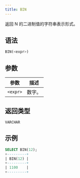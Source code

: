 ```yaml
---
title: BIN
---
```


返回 N 的二进制值的字符串表示形式。

## 语法

```sql
BIN(<expr>)
```

## 参数

| 参数      | 描述      |
|-----------|-----------|
| `<expr>`  | 数字。    |

## 返回类型

`VARCHAR`

## 示例

```sql
SELECT BIN(12);
+---------+
| BIN(12) |
+---------+
| 1100    |
+---------+
```